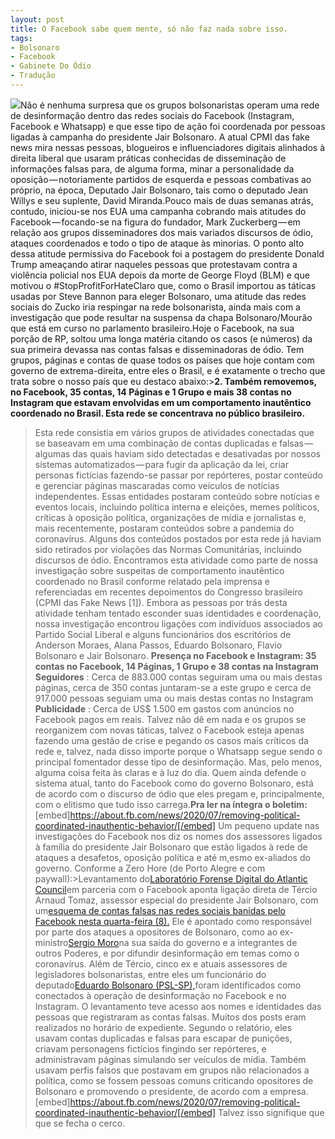 ```yaml
---
layout: post
title: O Facebook sabe quem mente, só não faz nada sobre isso.
tags:
- Bolsonaro
- Facebook
- Gabinete Do Ódio
- Tradução
---
```


![](https://cdn-images-1.medium.com/max/1200/1*ynZy1J8K0AlTY7pqMp5R1Q.gif)Não é nenhuma surpresa que os grupos bolsonaristas operam uma rede de desinformação dentro das redes sociais do Facebook (Instagram, Facebook e Whatsapp) e que esse tipo de ação foi coordenada por pessoas ligadas à campanha do presidente Jair Bolsonaro. A atual CPMI das fake news mira nessas pessoas, blogueiros e influenciadores digitais alinhados à direita liberal que usaram práticas conhecidas de disseminação de informações falsas para, de alguma forma, minar a personalidade da oposição — notoriamente partidos de esquerda e pessoas combativas ao próprio, na época, Deputado Jair Bolsonaro, tais como o deputado Jean Willys e seu suplente, David Miranda.Pouco mais de duas semanas atrás, contudo, iniciou-se nos EUA uma campanha cobrando mais atitudes do Facebook — focando-se na figura do fundador, Mark Zuckerberg — em relação aos grupos disseminadores dos mais variados discursos de ódio, ataques coordenados e todo o tipo de ataque às minorias. O ponto alto dessa atitude permissiva do Facebook foi a postagem do presidente Donald Trump ameaçando atirar naqueles pessoas que protestavam contra a violência policial nos EUA depois da morte de George Floyd (BLM) e que motivou o #StopProfitForHateClaro que, como o Brasil importou as táticas usadas por Steve Bannon para eleger Bolsonaro, uma atitude das redes sociais do Zucko iria respingar na rede bolsonarista, ainda mais com a investigação que pode resultar na suspensa da chapa Bolsonaro/Mourão que está em curso no parlamento brasileiro.Hoje o Facebook, na sua porção de RP, soltou uma longa matéria citando os casos (e números) da sua primeira devassa nas contas falsas e disseminadoras de ódio. Tem grupos, páginas e contas de quase todos os países que hoje contam com governo de extrema-direita, entre eles o Brasil, e é exatamente o trecho que trata sobre o nosso país que eu destaco abaixo:>**2. Também removemos, no Facebook, 35 contas, 14 Páginas e 1 Grupo e mais 38 contas no Instagram que estavam envolvidas em um comportamento inautêntico coordenado no Brasil. Esta rede se concentrava no público brasileiro.**
>Esta rede consistia em vários grupos de atividades conectadas que se baseavam em uma combinação de contas duplicadas e falsas — algumas das quais haviam sido detectadas e desativadas por nossos sistemas automatizados — para fugir da aplicação da lei, criar personas fictícias fazendo-se passar por repórteres, postar conteúdo e gerenciar páginas mascaradas como veículos de notícias independentes. Essas entidades postaram conteúdo sobre notícias e eventos locais, incluindo política interna e eleições, memes políticos, críticas à oposição política, organizações de mídia e jornalistas e, mais recentemente, postaram conteúdos sobre a pandemia do coronavírus. Alguns dos conteúdos postados por esta rede já haviam sido retirados por violações das Normas Comunitárias, incluindo discursos de ódio.
>Encontramos esta atividade como parte de nossa investigação sobre suspeitas de comportamento inautêntico coordenado no Brasil conforme relatado pela imprensa e referenciadas em recentes depoimentos do Congresso brasileiro (CPMI das Fake News [1]). Embora as pessoas por trás desta atividade tenham tentado esconder suas identidades e coordenação, nossa investigação encontrou ligações com indivíduos associados ao Partido Social Liberal e alguns funcionários dos escritórios de Anderson Moraes, Alana Passos, Eduardo Bolsonaro, Flavio Bolsonaro e Jair Bolsonaro.
>**Presença no Facebook e Instagram: 35 contas no Facebook, 14 Páginas, 1 Grupo e 38 contas na Instagram**
>**Seguidores**
: Cerca de 883.000 contas seguiram uma ou mais destas páginas, cerca de 350 contas juntaram-se a este grupo e cerca de 917.000 pessoas seguiam uma ou mais destas contas no Instagram
>**Publicidade**
: Cerca de US$ 1.500 em gastos com anúncios no Facebook pagos em reais.
Talvez não dê em nada e os grupos se reorganizem com novas táticas, talvez o Facebook esteja apenas fazendo uma gestão de crise e pegando os casos mais críticos da rede e, talvez, nada disso importe porque o Whatsapp segue sendo o principal fomentador desse tipo de desinformação. Mas, pelo menos, alguma coisa feita às claras e à luz do dia. Quem ainda defende o sistema atual, tanto do Facebook como do governo Bolsonaro, está de acordo com o discurso de ódio que eles pregam e, principalmente, com o elitismo que tudo isso carrega.**Pra ler na íntegra o boletim:**[embed]https://about.fb.com/news/2020/07/removing-political-coordinated-inauthentic-behavior/[/embed]
Um pequeno update nas investigações do Facebook nos diz os nomes dos assessores ligados à família do presidente Jair Bolsonaro que estão ligados à rede de ataques a desafetos, oposição política e até m,esmo ex-aliados do governo. Conforme a Zero Hore (de Porto Alegre e com 
paywall):>Levantamento do[Laboratório Forense Digital do Atlantic Council](https://medium.com/dfrlab/facebook-removes-inauthentic-network-linked-to-bolsonaro-allies-5927b0ae750d)em parceria com o Facebook aponta ligação direta de Tércio Arnaud Tomaz, assessor especial do presidente Jair Bolsonaro, com um[esquema de contas falsas nas redes sociais banidas pelo Facebook nesta quarta-feira (8).](https://gauchazh.clicrbs.com.br/politica/noticia/2020/07/facebook-remove-73-contas-falsas-ligadas-ao-psl-e-a-bolsonaro-ckcdrn1zo007c01hlcurmztj4.html)
>Ele é apontado como responsável por parte dos ataques a opositores de Bolsonaro, como ao ex-ministro[Sergio Moro](https://gauchazh.clicrbs.com.br/ultimas-noticias/tag/sergio-moro/)na sua saída do governo e a integrantes de outros Poderes, e por difundir desinformação em temas como o coronavírus.
>Além de Tércio, cinco ex e atuais assessores de legisladores bolsonaristas, entre eles um funcionário do deputado[Eduardo Bolsonaro (PSL-SP),](https://gauchazh.clicrbs.com.br/ultimas-noticias/tag/eduardo-bolsonaro/)foram identificados como conectados à operação de desinformação no Facebook e no Instagram.
>O levantamento teve acesso aos nomes e identidades das pessoas que registraram as contas falsas. Muitos dos posts eram realizados no horário de expediente. Segundo o relatório, eles usavam contas duplicadas e falsas para escapar de punições, criavam personagens fictícios fingindo ser repórteres, e administravam páginas simulando ser veículos de mídia. Também usavam perfis falsos que postavam em grupos não relacionados a política, como se fossem pessoas comuns criticando opositores de Bolsonaro e promovendo o presidente, de acordo com a empresa.
[embed]https://about.fb.com/news/2020/07/removing-political-coordinated-inauthentic-behavior/[/embed]
Talvez isso signifique que que se fecha o cerco.

